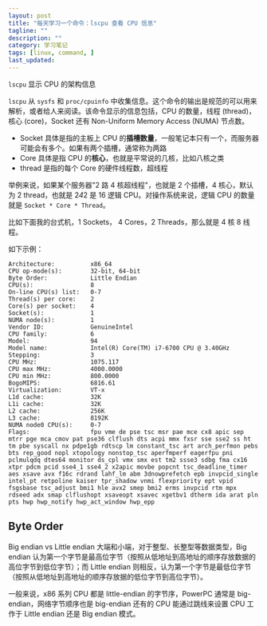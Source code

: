 ```yaml
---
layout: post
title: "每天学习一个命令：lscpu 查看 CPU 信息"
tagline: ""
description: ""
category: 学习笔记
tags: [linux, command, ]
last_updated:
---
```


`lscpu` 显示 CPU 的架构信息

`lscpu` 从 `sysfs` 和 `proc/cpuinfo` 中收集信息。这个命令的输出是规范的可以用来解析，或者给人来阅读。该命令显示的信息包括，CPU 的数量，线程 (thread)，核心 (core)，Socket 还有 Non-Uniform Memory Access (NUMA) 节点数。

- Socket 具体是指的主板上 CPU 的**插槽数量**，一般笔记本只有一个，而服务器可能会有多个。如果有两个插槽，通常称为两路
- Core 具体是指 CPU 的**核心**，也就是平常说的几核，比如八核之类
- thread 是指的每个 Core 的硬件线程数，超线程

举例来说，如果某个服务器"2 路 4 核超线程"，也就是 2 个插槽，4 核心，默认为 2 thread，也就是 2*4*2 是 16 逻辑 CPU。对操作系统来说，逻辑 CPU 的数量就是 `Socket * Core * Thread`。

比如下面我的台式机，1 Sockets， 4 Cores，2 Threads，那么就是 4 核 8 线程。

如下示例：

    Architecture:          x86_64
    CPU op-mode(s):        32-bit, 64-bit
    Byte Order:            Little Endian
    CPU(s):                8
    On-line CPU(s) list:   0-7
    Thread(s) per core:    2
    Core(s) per socket:    4
    Socket(s):             1
    NUMA node(s):          1
    Vendor ID:             GenuineIntel
    CPU family:            6
    Model:                 94
    Model name:            Intel(R) Core(TM) i7-6700 CPU @ 3.40GHz
    Stepping:              3
    CPU MHz:               1075.117
    CPU max MHz:           4000.0000
    CPU min MHz:           800.0000
    BogoMIPS:              6816.61
    Virtualization:        VT-x
    L1d cache:             32K
    L1i cache:             32K
    L2 cache:              256K
    L3 cache:              8192K
    NUMA node0 CPU(s):     0-7
    Flags:                 fpu vme de pse tsc msr pae mce cx8 apic sep mtrr pge mca cmov pat pse36 clflush dts acpi mmx fxsr sse sse2 ss ht tm pbe syscall nx pdpe1gb rdtscp lm constant_tsc art arch_perfmon pebs bts rep_good nopl xtopology nonstop_tsc aperfmperf eagerfpu pni pclmulqdq dtes64 monitor ds_cpl vmx smx est tm2 ssse3 sdbg fma cx16 xtpr pdcm pcid sse4_1 sse4_2 x2apic movbe popcnt tsc_deadline_timer aes xsave avx f16c rdrand lahf_lm abm 3dnowprefetch epb invpcid_single intel_pt retpoline kaiser tpr_shadow vnmi flexpriority ept vpid fsgsbase tsc_adjust bmi1 hle avx2 smep bmi2 erms invpcid rtm mpx rdseed adx smap clflushopt xsaveopt xsavec xgetbv1 dtherm ida arat pln pts hwp hwp_notify hwp_act_window hwp_epp


## Byte Order

Big endian vs Little endian 大端和小端，对于整型、长整型等数据类型，Big endian 认为第一个字节是最高位字节（按照从低地址到高地址的顺序存放数据的高位字节到低位字节）；而 Little endian 则相反，认为第一个字节是最低位字节（按照从低地址到高地址的顺序存放据的低位字节到高位字节）。

一般来说，x86 系列 CPU 都是 little-endian 的字节序，PowerPC 通常是 big-endian，网络字节顺序也是 big-endian 还有的 CPU 能通过跳线来设置 CPU 工作于 Little endian 还是 Big endian 模式。


